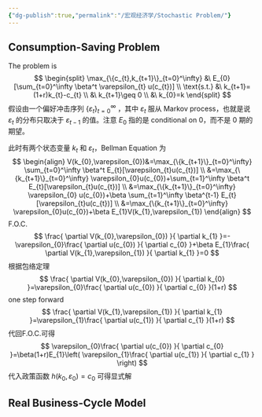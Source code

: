 ```yaml
---
{"dg-publish":true,"permalink":"/宏观经济学/Stochastic Problem/"}
---
```


## Consumption-Saving Problem

The problem is
$$
\begin{split}
\max_{\{c_{t},k_{t+1}\}_{t=0}^\infty} &\ E_{0}[\sum_{t=0}^\infty \beta^t \varepsilon_{t} u(c_{t})] \\
\text{s.t.} &\ k_{t+1}=(1+r)k_{t}-c_{t} \\
&\ k_{t+1}\geq 0 \\
&\ k_{0}=k
\end{split}
$$
假设由一个偏好冲击序列 $\{\varepsilon_{t}\}_{t=0}^\infty$ ，其中 $\varepsilon_{t}$ 服从 Markov process，也就是说 $\varepsilon_{t}$ 的分布只取决于 $\varepsilon_{t-1}$ 的值。注意 $E_{0}$ 指的是 conditional on $0$，而不是 $0$ 期的期望。

此时有两个状态变量 $k_{t}$ 和 $\varepsilon_{t}$，Bellman Equation 为
$$
\begin{align}
V(k_{0},\varepsilon_{0})&=\max_{\{k_{t+1}\}_{t=0}^\infty} \sum_{t=0}^\infty \beta^t E_{t}[\varepsilon_{t}u(c_{t})] \\
&=\max_{\{k_{t+1}\}_{t=0}^\infty} \varepsilon_{0}u(c_{0})+\sum_{t=1}^\infty \beta^t E_{t}[\varepsilon_{t}u(c_{t})] \\
&=\max_{\{k_{t+1}\}_{t=0}^\infty} \varepsilon_{0} u(c_{0})+\beta \sum_{t=1}^\infty \beta^{t-1} E_{t}[\varepsilon_{t}u(c_{t})] \\
&=\max_{\{k_{t+1}\}_{t=0}^\infty} \varepsilon_{0}u(c_{0})+\beta E_{1}V(k_{1},\varepsilon_{1})
\end{align}
$$
F.O.C.
$$
\frac{ \partial V(k_{0},\varepsilon_{0}) }{ \partial k_{1} }=-\varepsilon_{0}\frac{ \partial u(c_{0}) }{ \partial c_{0} }+\beta E_{1}\frac{ \partial V(k_{1},\varepsilon_{1}) }{ \partial k_{1} }=0
$$
根据包络定理
$$
\frac{ \partial V(k_{0},\varepsilon_{0}) }{ \partial k_{0} }=\varepsilon_{0}\frac{ \partial u(c_{0}) }{ \partial c_{0} }(1+r)
$$
one step forward
$$
\frac{ \partial V(k_{1},\varepsilon_{1}) }{ \partial k_{1} }=\varepsilon_{1}\frac{ \partial u(c_{1}) }{ \partial c_{1} }(1+r)
$$
代回F.O.C.可得
$$
\varepsilon_{0}\frac{ \partial u(c_{0}) }{ \partial c_{0} }=\beta(1+r)E_{1}\left( \varepsilon_{1}\frac{ \partial u(c_{1}) }{ \partial c_{1} }  \right)
$$
代入政策函数 $h(k_{0},\varepsilon_{0})=c_{0}$ 可得显式解

## Real Business-Cycle Model
